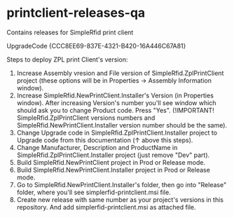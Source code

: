 # printclient-releases-qa
Contains releases for SimpleRfid print client

UpgradeCode {CCC8EE69-837E-4321-B420-16A446C67A81}

Steps to deploy ZPL print Client's version:

1. Increase Assembly vresion and File version of SimpleRfid.ZplPrintClient project (these options will be in Properties -> Assembly Information window).
2. Increase SimpleRfid.NewPrintClient.Installer's Version (in Properties window). After increasing Version's number you'll see window which should ask you to change Product code. Press "Yes". (!IMPORTANT! SimpleRfid.ZplPrintClient versions numbers and SimpleRfid.NewPrintClient.Installer version number should be the same).
3. Change Upgrade code in SimpleRfid.ZplPrintClient.Installer project to Upgrade code from this documentation (↑ above this steps).
4. Change Manufacturer, Description and ProductName in SimpleRfid.ZplPrintClient.Installer project (just remove "Dev" part).
5. Build SimpleRfid.NewPrintClient project in Prod or Release mode.
6. Build SimpleRfid.NewPrintClient.Installer project in Prod or Release mode.
7. Go to SimpleRfid.NewPrintClient.Installer's folder, then go into "Release" folder, where you'll see simplerfid-printclient.msi file.
8. Create new release with same number as your project's versions in this repository. And add simplerfid-printclient.msi as attached file.
